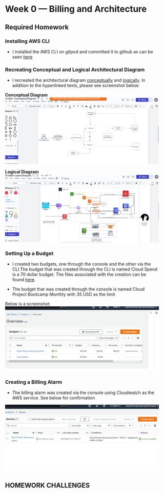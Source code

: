 # Week 0 — Billing and Architecture

## Required Homework

### Installing AWS CLI

- I installed the AWS CLI on gitpod and committed it to github as can be seen [here](/.gitpod.yml)

### Recreating Conceptual and Logical Architectural Diagram

- I recreated the architectural diagram [conceptually](https://lucid.app/lucidchart/387d490f-4f69-4256-891e-7f8b2e963244/edit?viewport_loc=-330%2C-376%2C2380%2C974%2C0_0&invitationId=inv_0c7adaaf-5095-4f74-90ac-73d7102420c5) and [logically](https://lucid.app/lucidchart/6710531b-9759-42c3-901c-aaa838ac4668/edit?viewport_loc=-160%2C290%2C2180%2C974%2C0_0&invitationId=inv_64c4cd2c-2822-4f95-b1f8-3ca86f669ae9). In addition to the hyperlinked texts, please see screenshot below:

**Conceptual Diagram**
![conceptual diagram](/_docs/assets/Week_0_Conceptual_Diagram.png)

**Logical Diagram**
![logical diagram](/_docs/assets/Week_0_Logical_Diagram.png)

### Setting Up a Budget

- I created two budgets, one through the console and the other via the CLI.The budget that was created through the CLI is named Cloud Spend is a 70 dollar budget. The files associated with the creation can be found [here](/aws/json/).

- The budget that was created through the console is named Cloud Project Bootcamp Monthly with 35 USD as the limit

Below is a screenshot:
![budget](/_docs/assets/Week_0_Budget.png)

### Creating a Billing Alarm

- The billing alarm was created via the console using Cloudwatch as the AWS service. See below for confirmation

![Billing Alarm](/_docs/assets/Week_0_billing_Alarm.png)

## HOMEWORK CHALLENGES



